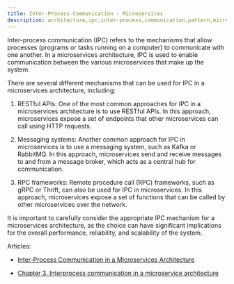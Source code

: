 ```yaml
---
title: Inter-Process Communication - Microservices
description: architecture,ipc,inter-process,communication,pattern,microservices
---
```


Inter-process communication (IPC) refers to the mechanisms that allow processes (programs or tasks running on a computer) to communicate with one another. In a microservices architecture, IPC is used to enable communication between the various microservices that make up the system.

There are several different mechanisms that can be used for IPC in a microservices architecture, including:

1. RESTful APIs: One of the most common approaches for IPC in a microservices architecture is to use RESTful APIs. In this approach, microservices expose a set of endpoints that other microservices can call using HTTP requests.

2. Messaging systems: Another common approach for IPC in microservices is to use a messaging system, such as Kafka or RabbitMQ. In this approach, microservices send and receive messages to and from a message broker, which acts as a central hub for communication.

3. RPC frameworks: Remote procedure call (RPC) frameworks, such as gRPC or Thrift, can also be used for IPC in microservices. In this approach, microservices expose a set of functions that can be called by other microservices over the network.

It is important to carefully consider the appropriate IPC mechanism for a microservices architecture, as the choice can have significant implications for the overall performance, reliability, and scalability of the system.

Articles:

* [Inter-Process Communication in a Microservices Architecture](https://dzone.com/articles/building-microservices-inter-process-communication-2)

* [Chapter 3. Interprocess communication in a microservice architecture](https://livebook.manning.com/book/microservices-patterns/chapter-3/1)

